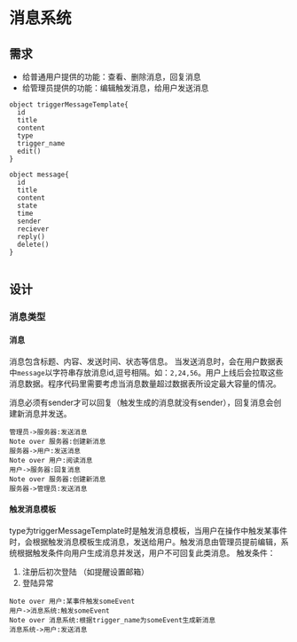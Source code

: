 # 消息系统
## 需求
- 给普通用户提供的功能：查看、删除消息，回复消息
- 给管理员提供的功能：编辑触发消息，给用户发送消息

```puml
object triggerMessageTemplate{
  id
  title
  content
  type
  trigger_name
  edit()
}

object message{
  id
  title
  content
  state
  time
  sender
  reciever
  reply()
  delete()
}


```
## 设计

### 消息类型
#### 消息
消息包含标题、内容、发送时间、状态等信息。
当发送消息时，会在用户数据表中`message`以字符串存放消息id,逗号相隔。如：`2,24,56`。用户上线后会拉取这些消息数据。程序代码里需要考虑当消息数量超过数据表所设定最大容量的情况。

消息必须有sender才可以回复（触发生成的消息就没有sender），回复消息会创建新消息并发送。
```sequence
管理员->服务器:发送消息
Note over 服务器:创建新消息
服务器->用户:发送消息
Note over 用户:阅读消息
用户->服务器:回复消息
Note over 服务器:创建新消息
服务器->管理员:发送消息
```

#### 触发消息模板
type为triggerMessageTemplate时是触发消息模板，当用户在操作中触发某事件时，会根据触发消息模板生成消息，发送给用户。触发消息由管理员提前编辑，系统根据触发条件向用户生成消息并发送，用户不可回复此类消息。
触发条件：
1. 注册后初次登陆 （如提醒设置邮箱）
2. 登陆异常

```sequence
Note over 用户:某事件触发someEvent
用户->消息系统:触发someEvent
Note over 消息系统:根据trigger_name为someEvent生成新消息
消息系统->用户:发送消息
```

